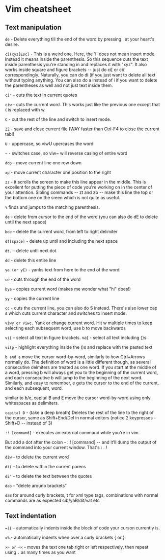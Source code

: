 # Vim cheatsheet

## Text manipulation
```de``` - Delete everything till the end of the word by pressing . at your heart's desire.

```ci(xyz[Esc]``` - This is a weird one. Here, the 'i' does not mean insert mode. Instead it means inside the parenthesis. So this sequence cuts the text inside parenthesis you're standing in and replaces it with "xyz". It also works inside square and figure brackets -- just do ci[ or ci{ correspondingly. Naturally, you can do di (if you just want to delete all text without typing anything. You can also do a instead of i if you want to delete the parentheses as well and not just text inside them.

```ci"``` - cuts the text in current quotes

```ciw``` - cuts the current word. This works just like the previous one except that ( is replaced with w.

```C``` - cut the rest of the line and switch to insert mode.

```ZZ``` - save and close current file (WAY faster than Ctrl-F4 to close the current tab!)

```U``` - uppercase, so viwU upercases the word

```~``` - switches case, so viw~ will reverse casing of entire word

```ddp``` - move current line one row down

```xp``` - move current character one position to the right

```zz``` - it scrolls the screen to make this line appear in the middle. This is excellent for putting the piece of code you're working on in the center of your attention. Sibling commands -- zt and zb -- make this line the top or the bottom one on the sreen which is not quite as useful.

```%``` finds and jumps to the matching parenthesis.

```de``` - delete from cursor to the end of the word (you can also do dE to delete until the next space)

```bde``` - delete the current word, from left to right delimiter

```df[space]``` - delete up until and including the next space

```dt.``` - delete until next dot

```dd``` - delete this entire line

```ye (or yE)``` - yanks text from here to the end of the word

```ce``` - cuts through the end of the word

```bye``` - copies current word (makes me wonder what "hi" does!)

```yy``` - copies the current line

```cc``` - cuts the current line, you can also do S instead. There's also lower cap s which cuts current character and switches to insert mode.

```viwy or viwc.``` Yank or change current word. Hit w multiple times to keep selecting each subsequent word, use b to move backwards

```vi{``` - select all text in figure brackets. va{ - select all text including {}s

```vi(p``` - highlight everything inside the ()s and replace with the pasted text

```b and e``` move the cursor word-by-word, similarly to how Ctrl+Arrows normally do. The definition of word is a little different though, as several consecutive delmiters are treated as one word. If you start at the middle of a word, pressing b will always get you to the beginning of the current word, and each consecutive b will jump to the beginning of the next word. Similarly, and easy to remember, e gets the cursor to the end of the current, and each subsequent, word.

similar to b/e, capital B and E move the cursor word-by-word using only whitespaces as delimiters.

```capital D``` - (take a deep breath) Deletes the rest of the line to the right of the cursor, same as Shift+End/Del in normal editors (notice 2 keypresses - Shift+D -- instead of 3)

```:! [command]``` - executes an external command while you're in vim.

But add a dot after the colon - :.! [command] -- and it'll dump the output of the command into your current window. That's : . ! 

```diw``` - to delete the current word

```di(``` - to delete within the current parens

```di"``` - to delete the text between the quotes

```dab``` - "delete arounb brackets"

```daB``` for around curly brackets, t for xml type tags, combinations with normal commands are as expected cib/yaB/dit/vat etc

## Text indentation

```=i{``` - automatically indents inside the block of code your curson currently is.

```=%``` - automatically indents when over a curly brackets { or }

```>> or <<``` - moves the text one tab right or left respectively, then repeat using ```.``` as many times as you want
